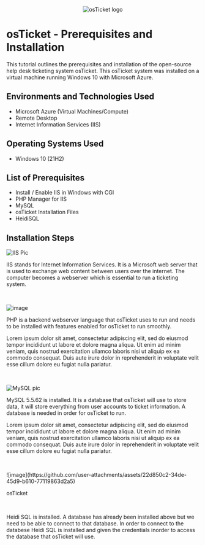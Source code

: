<p align="center">
<img src="https://i.imgur.com/Clzj7Xs.png" alt="osTicket logo"/>
</p>

<h1>osTicket - Prerequisites and Installation</h1>
This tutorial outlines the prerequisites and installation of the open-source help desk ticketing system osTicket. This osTicket system was installed on a virtual machine running Windows 10 with Microsoft Azure.<br />



<h2>Environments and Technologies Used</h2>

- Microsoft Azure (Virtual Machines/Compute)
- Remote Desktop
- Internet Information Services (IIS)

<h2>Operating Systems Used </h2>

- Windows 10</b> (21H2)

<h2>List of Prerequisites</h2>

- Install / Enable IIS in Windows with CGI
- PHP Manager for IIS
- MySQL
- osTicket Installation Files
- HeidiSQL

<h2>Installation Steps</h2>


<p>

![IIS Pic](https://github.com/user-attachments/assets/5d8f8b49-d262-4402-8186-fe17e9a3a62d)


</p>
<p>
  
IIS stands for Internet Information Services. It is a Microsoft web server that is used to exchange web content between users over the internet. The computer becomes a webserver which is essential to run a ticketing system. 

<br />

<p>
  
![image](https://github.com/user-attachments/assets/443db774-9390-4a46-a532-5e1bab633e11)
  
</p>
<p>
PHP is a backend webserver language that osTicket uses to run and needs to be installed with features enabled for osTicket to run smoothly.
  
Lorem ipsum dolor sit amet, consectetur adipiscing elit, sed do eiusmod tempor incididunt ut labore et dolore magna aliqua. Ut enim ad minim veniam, quis nostrud exercitation ullamco laboris nisi ut aliquip ex ea commodo consequat. Duis aute irure dolor in reprehenderit in voluptate velit esse cillum dolore eu fugiat nulla pariatur.
</p>
<br />

<p>
  
![MySQL pic](https://github.com/user-attachments/assets/518b56c1-07f7-4350-bbf7-0b0a73b11668)
  
</p>
<p>
MySQL 5.5.62 is installed. It is a database that osTicket will use to store data, it will store everything from user accounts to ticket information. A database is needed in order for osTicket to run.
  
Lorem ipsum dolor sit amet, consectetur adipiscing elit, sed do eiusmod tempor incididunt ut labore et dolore magna aliqua. Ut enim ad minim veniam, quis nostrud exercitation ullamco laboris nisi ut aliquip ex ea commodo consequat. Duis aute irure dolor in reprehenderit in voluptate velit esse cillum dolore eu fugiat nulla pariatur.
</p>
<br />

<p>
![image](https://github.com/user-attachments/assets/22d850c2-34de-45d9-b610-77119863d2a5)
  
</p>
<p>
osTicket
  
</p>
<br />
<p>
  
</p>

<p>
Heidi SQL is installed. A database has already been installed above but we need to be able to connect to that database. In order to connect to the databese Heidi SQL is installed and given the credentials inorder to access the database that osTicket will use.
</p>
<br />

<p>

  
</p>
<br />
